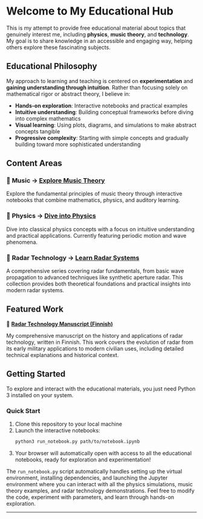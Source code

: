# Welcome to My Educational Hub

This is my attempt to provide free educational material about topics that genuinely interest me, including **physics**, **music theory**, and **technology**. My goal is to share knowledge in an accessible and engaging way, helping others explore these fascinating subjects.

## Educational Philosophy

My approach to learning and teaching is centered on **experimentation** and **gaining understanding through intuition**. Rather than focusing solely on mathematical rigor or abstract theory, I believe in:

- **Hands-on exploration**: Interactive notebooks and practical examples
- **Intuitive understanding**: Building conceptual frameworks before diving into complex mathematics
- **Visual learning**: Using plots, diagrams, and simulations to make abstract concepts tangible
- **Progressive complexity**: Starting with simple concepts and gradually building toward more sophisticated understanding

## Content Areas

### 🎵 **Music** → [Explore Music Theory](./Music/)
Explore the fundamental principles of music theory through interactive notebooks that combine mathematics, physics, and auditory learning.

### 🔬 **Physics** → [Dive into Physics](./Physics/)
Dive into classical physics concepts with a focus on intuitive understanding and practical applications. Currently featuring periodic motion and wave phenomena.

### 📡 **Radar Technology** → [Learn Radar Systems](./Radar/)
A comprehensive series covering radar fundamentals, from basic wave propagation to advanced techniques like synthetic aperture radar. This collection provides both theoretical foundations and practical insights into modern radar systems.

## Featured Work

📘 **[Radar Technology Manuscript (Finnish)](Tutkakirja/Käsikirjoitus_05_12_2024.pdf)**

My comprehensive manuscript on the history and applications of radar technology, written in Finnish. This work covers the evolution of radar from its early military applications to modern civilian uses, including detailed technical explanations and historical context.

## Getting Started

To explore and interact with the educational materials, you just need Python 3 installed on your system.

### Quick Start
1. Clone this repository to your local machine
2. Launch the interactive notebooks:
   ```bash
   python3 run_notebook.py path/to/notebook.ipynb
   ```
3. Your browser will automatically open with access to all the educational notebooks, ready for exploration and experimentation!

The `run_notebook.py` script automatically handles setting up the virtual environment, installing dependencies, and launching the Jupyter environment where you can interact with all the physics simulations, music theory examples, and radar technology demonstrations. Feel free to modify the code, experiment with parameters, and learn through hands-on exploration.

---

